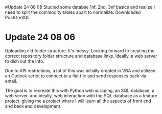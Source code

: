 #Update 24 08 08 
Studied some databse 1nf, 2nd, 3nf basics and realize I need to split the commodity tables apart to normalize. Downloaded PostGreSQL


# Update 24 08 06 
Uploading old folder structure. It's messy. Looking forward to creating the correct repository folder structure and database links. Ideally, a web server to dish out the info.

Due to API restrictions, a lot of this was initially created in VBA and utilized an Outlook script to connect to a flat file and send responses back via email.

The goal is to recreate this with Python web scraping, an SQL database, a web server, and ideally, web interaction with the SQL database as a feature project, giving me a project where I will learn all the aspects of front end and back end development.


